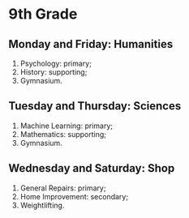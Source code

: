 # 9th Grade

## Monday and Friday: Humanities

1. Psychology: primary;
2. History: supporting;
3. Gymnasium.

## Tuesday and Thursday: Sciences

1. Machine Learning: primary;
2. Mathematics: supporting;
3. Gymnasium.

## Wednesday and Saturday: Shop

1. General Repairs: primary;
2. Home Improvement: secondary;
3. Weightlifting.


